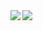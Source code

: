 <a href="https://feisky.xyz/about">
  <img align="left" src="https://github-readme-stats.vercel.app/api?username=ABNER-1&show_icons=true" />
</a>
<a href="https://feisky.xyz/about">
  <img align="left" src="https://github-readme-stats.vercel.app/api/top-langs/?username=ABNER-1&hide=html,ruby" />
</a>

<!--
**feiskyer/feiskyer** is a ✨ _special_ ✨ repository because its `README.md` (this file) appears on your GitHub profile.

Here are some ideas to get you started:

- 🔭 I’m currently working on ...
- 🌱 I’m currently learning ...
- 👯 I’m looking to collaborate on ...
- 🤔 I’m looking for help with ...
- 💬 Ask me about ...
- 📫 How to reach me: ...
- 😄 Pronouns: ...
- ⚡ Fun fact: ...
-->
